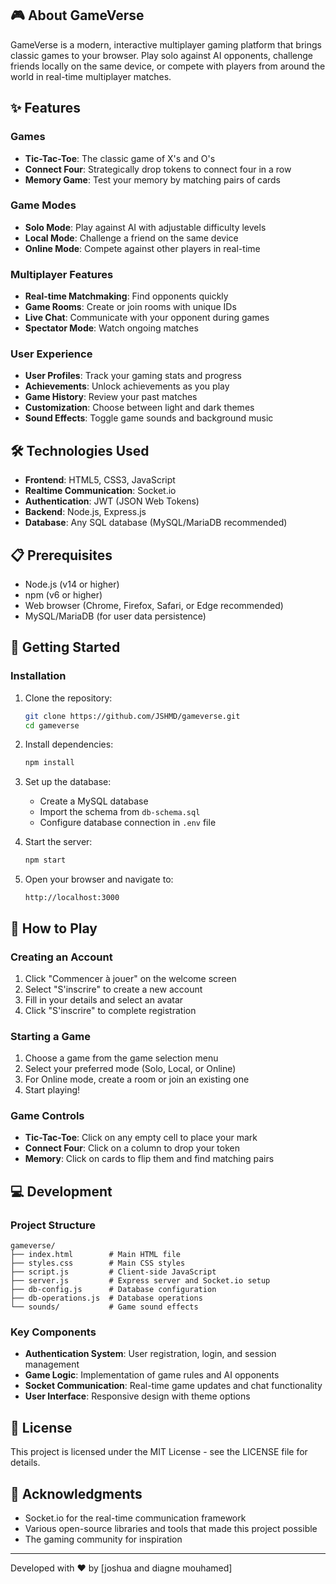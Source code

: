 

## 🎮 About GameVerse

GameVerse is a modern, interactive multiplayer gaming platform that brings classic games to your browser. Play solo against AI opponents, challenge friends locally on the same device, or compete with players from around the world in real-time multiplayer matches.

## ✨ Features

### Games
- **Tic-Tac-Toe**: The classic game of X's and O's
- **Connect Four**: Strategically drop tokens to connect four in a row
- **Memory Game**: Test your memory by matching pairs of cards

### Game Modes
- **Solo Mode**: Play against AI with adjustable difficulty levels
- **Local Mode**: Challenge a friend on the same device
- **Online Mode**: Compete against other players in real-time

### Multiplayer Features
- **Real-time Matchmaking**: Find opponents quickly
- **Game Rooms**: Create or join rooms with unique IDs
- **Live Chat**: Communicate with your opponent during games
- **Spectator Mode**: Watch ongoing matches

### User Experience
- **User Profiles**: Track your gaming stats and progress
- **Achievements**: Unlock achievements as you play
- **Game History**: Review your past matches
- **Customization**: Choose between light and dark themes
- **Sound Effects**: Toggle game sounds and background music

## 🛠️ Technologies Used

- **Frontend**: HTML5, CSS3, JavaScript
- **Realtime Communication**: Socket.io
- **Authentication**: JWT (JSON Web Tokens)
- **Backend**: Node.js, Express.js
- **Database**: Any SQL database (MySQL/MariaDB recommended)

## 📋 Prerequisites

- Node.js (v14 or higher)
- npm (v6 or higher)
- Web browser (Chrome, Firefox, Safari, or Edge recommended)
- MySQL/MariaDB (for user data persistence)

## 🚀 Getting Started

### Installation

1. Clone the repository:
   ```bash
   git clone https://github.com/JSHMD/gameverse.git
   cd gameverse
   ```

2. Install dependencies:
   ```bash
   npm install
   ```

3. Set up the database:
   - Create a MySQL database
   - Import the schema from `db-schema.sql`
   - Configure database connection in `.env` file


  

4. Start the server:
   ```bash
   npm start
   ```

5. Open your browser and navigate to:
   ```
   http://localhost:3000
   ```

## 🎯 How to Play

### Creating an Account
1. Click "Commencer à jouer" on the welcome screen
2. Select "S'inscrire" to create a new account
3. Fill in your details and select an avatar
4. Click "S'inscrire" to complete registration

### Starting a Game
1. Choose a game from the game selection menu
2. Select your preferred mode (Solo, Local, or Online)
3. For Online mode, create a room or join an existing one
4. Start playing!

### Game Controls
- **Tic-Tac-Toe**: Click on any empty cell to place your mark
- **Connect Four**: Click on a column to drop your token
- **Memory**: Click on cards to flip them and find matching pairs

## 💻 Development

### Project Structure
```
gameverse/
├── index.html        # Main HTML file
├── styles.css        # Main CSS styles
├── script.js         # Client-side JavaScript
├── server.js         # Express server and Socket.io setup
├── db-config.js      # Database configuration
├── db-operations.js  # Database operations
└── sounds/           # Game sound effects
```

### Key Components
- **Authentication System**: User registration, login, and session management
- **Game Logic**: Implementation of game rules and AI opponents
- **Socket Communication**: Real-time game updates and chat functionality
- **User Interface**: Responsive design with theme options



## 📜 License

This project is licensed under the MIT License - see the LICENSE file for details.

## 🙏 Acknowledgments

- Socket.io for the real-time communication framework
- Various open-source libraries and tools that made this project possible
- The gaming community for inspiration

---

Developed with ❤️ by [joshua and diagne mouhamed]

